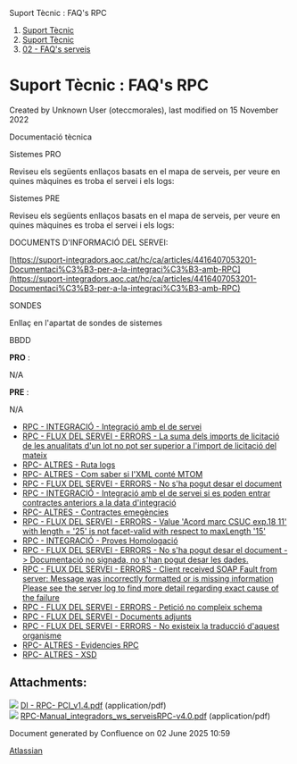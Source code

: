 Suport Tècnic : FAQ's RPC  

1.  [Suport Tècnic](index.html)
2.  [Suport Tècnic](13893782.html)
3.  [02 - FAQ's serveis](26313393.html)

Suport Tècnic : FAQ's RPC
=========================

Created by Unknown User (oteccmorales), last modified on 15 November 2022

Documentació tècnica

Sistemes PRO

Reviseu els següents enllaços basats en el mapa de serveis, per veure en quines màquines es troba el servei i els logs:

  

     

Sistemes PRE

Reviseu els següents enllaços basats en el mapa de serveis, per veure en quines màquines es troba el servei i els logs:

  

     

DOCUMENTS D'INFORMACIÓ DEL SERVEI:

[https://suport-integradors.aoc.cat/hc/ca/articles/4416407053201-Documentaci%C3%B3-per-a-la-integraci%C3%B3-amb-RPC](https://suport-integradors.aoc.cat/hc/ca/articles/4416407053201-Documentaci%C3%B3-per-a-la-integraci%C3%B3-amb-RPC)

SONDES

Enllaç en l'apartat de sondes de sistemes

BBDD

**PRO** :

N/A

**PRE** :

N/A

  

*   [RPC - INTEGRACIÓ - Integració amb el de servei](28704970.html)
*   [RPC - FLUX DEL SERVEI - ERRORS - La suma dels imports de licitació de les anualitats d'un lot no pot ser superior a l'import de licitació del mateix](26313667.html)
*   [RPC- ALTRES - Ruta logs](RPC--ALTRES---Ruta-logs_30868082.html)
*   [RPC- ALTRES - Com saber si l'XML conté MTOM](30869389.html)
*   [RPC - FLUX DEL SERVEI - ERRORS - No s'ha pogut desar el document](34504886.html)
*   [RPC - INTEGRACIÓ - Integració amb el de servei si es poden entrar contractes anteriors a la data d'integració](41521266.html)
*   [RPC- ALTRES - Contractes emegències](41521757.html)
*   [RPC - FLUX DEL SERVEI - ERRORS - Value 'Acord marc CSUC exp.18 11' with length = '25' is not facet-valid with respect to maxLength '15'](41522584.html)
*   [RPC - INTEGRACIÓ - Proves Homologació](41523108.html)
*   [RPC - FLUX DEL SERVEI - ERRORS - No s'ha pogut desar el document -> Documentació no signada, no s'han pogut desar les dades.](64981100.html)
*   [RPC - FLUX DEL SERVEI - ERRORS - Client received SOAP Fault from server: Message was incorrectly formatted or is missing information Please see the server log to find more detail regarding exact cause of the failure](64981968.html)
*   [RPC - FLUX DEL SERVEI - ERRORS - Petició no compleix schema](81854653.html)
*   [RPC - FLUX DEL SERVEI - Documents adjunts](RPC---FLUX-DEL-SERVEI---Documents-adjunts_81856323.html)
*   [RPC - FLUX DEL SERVEI - ERRORS - No existeix la traducció d'aquest organisme](93356506.html)
*   [RPC- ALTRES - Evidencies RPC](RPC--ALTRES---Evidencies-RPC_93356547.html)
*   [RPC- ALTRES - XSD](RPC--ALTRES---XSD_100009455.html)

Attachments:
------------

![](images/icons/bullet_blue.gif) [DI - RPC- PCI\_v1.4.pdf](attachments/28705609/41524031.pdf) (application/pdf)  
![](images/icons/bullet_blue.gif) [RPC-Manual\_integradors\_ws\_serveisRPC-v4.0.pdf](attachments/28705609/41524032.pdf) (application/pdf)  

Document generated by Confluence on 02 June 2025 10:59

[Atlassian](http://www.atlassian.com/)